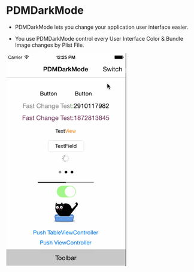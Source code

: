 PDMDarkMode
===
* PDMDarkMode lets you change your application user interface easier.

* You use PDMDarkMode control every User Interface Color & Bundle Image changes by Plist File.

![DemoVideo](https://raw.githubusercontent.com/duowan/PDMDarkMode/master/DemoVideo/DemoVideo.gif)
